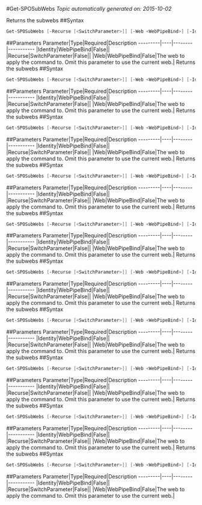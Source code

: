 #Get-SPOSubWebs
*Topic automatically generated on: 2015-10-02*

Returns the subwebs
##Syntax
```powershell
Get-SPOSubWebs [-Recurse [<SwitchParameter>]] [-Web <WebPipeBind>] [-Identity <WebPipeBind>]
```


##Parameters
Parameter|Type|Required|Description
---------|----|--------|-----------
|Identity|WebPipeBind|False||
|Recurse|SwitchParameter|False||
|Web|WebPipeBind|False|The web to apply the command to. Omit this parameter to use the current web.|
Returns the subwebs
##Syntax
```powershell
Get-SPOSubWebs [-Recurse [<SwitchParameter>]] [-Web <WebPipeBind>] [-Identity <WebPipeBind>]
```


##Parameters
Parameter|Type|Required|Description
---------|----|--------|-----------
|Identity|WebPipeBind|False||
|Recurse|SwitchParameter|False||
|Web|WebPipeBind|False|The web to apply the command to. Omit this parameter to use the current web.|
Returns the subwebs
##Syntax
```powershell
Get-SPOSubWebs [-Recurse [<SwitchParameter>]] [-Web <WebPipeBind>] [-Identity <WebPipeBind>]
```


##Parameters
Parameter|Type|Required|Description
---------|----|--------|-----------
|Identity|WebPipeBind|False||
|Recurse|SwitchParameter|False||
|Web|WebPipeBind|False|The web to apply the command to. Omit this parameter to use the current web.|
Returns the subwebs
##Syntax
```powershell
Get-SPOSubWebs [-Recurse [<SwitchParameter>]] [-Web <WebPipeBind>] [-Identity <WebPipeBind>]
```


##Parameters
Parameter|Type|Required|Description
---------|----|--------|-----------
|Identity|WebPipeBind|False||
|Recurse|SwitchParameter|False||
|Web|WebPipeBind|False|The web to apply the command to. Omit this parameter to use the current web.|
Returns the subwebs
##Syntax
```powershell
Get-SPOSubWebs [-Recurse [<SwitchParameter>]] [-Web <WebPipeBind>] [-Identity <WebPipeBind>]
```


##Parameters
Parameter|Type|Required|Description
---------|----|--------|-----------
|Identity|WebPipeBind|False||
|Recurse|SwitchParameter|False||
|Web|WebPipeBind|False|The web to apply the command to. Omit this parameter to use the current web.|
Returns the subwebs
##Syntax
```powershell
Get-SPOSubWebs [-Recurse [<SwitchParameter>]] [-Web <WebPipeBind>] [-Identity <WebPipeBind>]
```


##Parameters
Parameter|Type|Required|Description
---------|----|--------|-----------
|Identity|WebPipeBind|False||
|Recurse|SwitchParameter|False||
|Web|WebPipeBind|False|The web to apply the command to. Omit this parameter to use the current web.|
Returns the subwebs
##Syntax
```powershell
Get-SPOSubWebs [-Recurse [<SwitchParameter>]] [-Web <WebPipeBind>] [-Identity <WebPipeBind>]
```


##Parameters
Parameter|Type|Required|Description
---------|----|--------|-----------
|Identity|WebPipeBind|False||
|Recurse|SwitchParameter|False||
|Web|WebPipeBind|False|The web to apply the command to. Omit this parameter to use the current web.|
Returns the subwebs
##Syntax
```powershell
Get-SPOSubWebs [-Recurse [<SwitchParameter>]] [-Web <WebPipeBind>] [-Identity <WebPipeBind>]
```


##Parameters
Parameter|Type|Required|Description
---------|----|--------|-----------
|Identity|WebPipeBind|False||
|Recurse|SwitchParameter|False||
|Web|WebPipeBind|False|The web to apply the command to. Omit this parameter to use the current web.|
Returns the subwebs
##Syntax
```powershell
Get-SPOSubWebs [-Recurse [<SwitchParameter>]] [-Web <WebPipeBind>] [-Identity <WebPipeBind>]
```


##Parameters
Parameter|Type|Required|Description
---------|----|--------|-----------
|Identity|WebPipeBind|False||
|Recurse|SwitchParameter|False||
|Web|WebPipeBind|False|The web to apply the command to. Omit this parameter to use the current web.|
Returns the subwebs
##Syntax
```powershell
Get-SPOSubWebs [-Recurse [<SwitchParameter>]] [-Web <WebPipeBind>] [-Identity <WebPipeBind>]
```


##Parameters
Parameter|Type|Required|Description
---------|----|--------|-----------
|Identity|WebPipeBind|False||
|Recurse|SwitchParameter|False||
|Web|WebPipeBind|False|The web to apply the command to. Omit this parameter to use the current web.|
